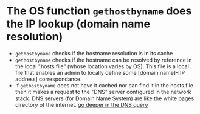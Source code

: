 # The OS function `gethostbyname` does the IP lookup (domain name resolution)


- `gethostbyname` checks if the hostname resolution is in its cache
- `gethostbyname` checks if the hostname can be resolved by reference in the local "hosts file" (whose location varies by OS). This file is a local file that enables an admin to locally define some [domain name]-[IP address] correspondance.
- If `gethostbyname` does not have it cached nor can find it in the hosts file then it makes a request to the "DNS" server configured in the network stack. DNS servers (for Domain Name System) are like the white pages directory of the internet. [go deeper in the DNS query](./name_servers/)
